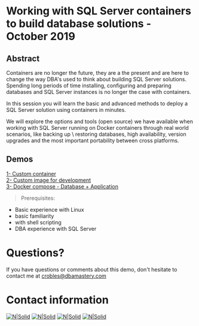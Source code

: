 # Working with SQL Server containers to build database solutions - October 2019
## Abstract
Containers are no longer the future, they are a the present and are here to change the way DBA's used to think about building SQL Server solutions.
Spending long periods of time installing, configuring and preparing databases and SQL Server instances is no longer the case with containers.

In this session you will learn the basic and advanced methods to deploy a SQL Server solution using containers in minutes. 

We will explore the options and tools (open source) we have available when working with SQL Server running on Docker containers through real world scenarios, like backing up \ restoring databases, high availability, version upgrades and the most important portability between cross platforms.

## Demos
[1- Custom container](Demo_01)  
[2- Custom image for development](Demo_02)  
[3- Docker compose - Database + Application](Demo_03)  


> Prerequisites:
* Basic experience with Linux
* basic familiarity 
* with shell scripting
* DBA experience with SQL Server

# Questions?
If you have questions or comments about this demo, don't hesitate to contact me at <crobles@dbamastery.com>

# Contact information
[![N|Solid](http://dbamastery.com/wp-content/uploads/2018/08/if_twitter_circle_color_107170.png)](https://twitter.com/dbamastery) [![N|Solid](http://dbamastery.com/wp-content/uploads/2018/08/if_github_circle_black_107161.png)](https://github.com/dbamaster) [![N|Solid](http://dbamastery.com/wp-content/uploads/2018/08/if_linkedin_circle_color_107178.png)](https://www.linkedin.com/in/croblesdba/) [![N|Solid](http://dbamastery.com/wp-content/uploads/2018/08/if_browser_1055104.png)](http://dbamastery.com/)
